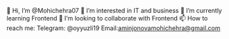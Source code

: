👋 Hi, I’m @Mohichehra07
👀 I’m interested in IT and business
🌱 I’m currently learning Frontend 
💞 I’m looking to collaborate with Frontend
📫 How to reach me:
Telegram: @oyyuzli19
Email:aminjonovamohichehra@gmail.com
